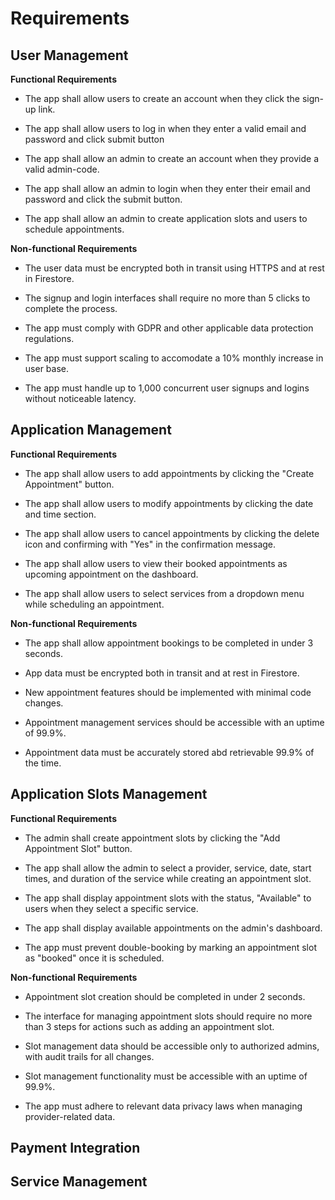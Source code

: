 # Requirements

## User Management

**Functional Requirements**

- The app shall allow users to create an account when they click the sign-up link.

- The app shall allow users to log in when they enter a valid email and password and click submit button

- The app shall allow an admin to create an account when they provide a valid admin-code.

- The app shall allow an admin to login when they enter their email and password and click the submit button.

- The app shall allow an admin to create application slots and users to schedule appointments.

**Non-functional Requirements**

- The user data must be encrypted both in transit using HTTPS and at rest in Firestore.

- The signup and login interfaces shall require no more than 5 clicks to complete the process.

- The app must comply with GDPR and other applicable data protection regulations.

- The app must  support scaling to accomodate a 10% monthly increase in user base.

- The app must handle up to 1,000 concurrent user signups and logins without noticeable latency.

## Application Management

**Functional Requirements**

- The app shall allow users to add appointments by clicking the "Create Appointment" button.

- The app shall allow users to modify appointments by clicking the date and time section. 

- The app shall allow users to cancel appointments by clicking the delete icon and confirming with "Yes" in the confirmation message.

- The app shall allow users to view their booked appointments as upcoming appointment on the dashboard.

- The app shall allow users to select services from a dropdown menu while scheduling an appointment.

**Non-functional Requirements**

- The app shall allow appointment bookings to be completed in under 3 seconds.

- App data must be encrypted both in transit and at rest in Firestore.

- New appointment features should be implemented with minimal code changes.

- Appointment management services should be accessible with an uptime of 99.9%.

- Appointment data must be accurately stored abd retrievable 99.9% of the time.

## Application Slots Management

**Functional Requirements**

- The admin shall create appointment slots by clicking the "Add Appointment Slot" button.

- The app shall allow the admin to select a provider, service, date, start times, and duration of the service while creating an appointment slot.

- The app shall display appointment slots with the status, "Available" to users when they select a specific service.

- The app shall display available appointments on the admin's dashboard.

- The app must prevent double-booking by marking an appointment slot as "booked" once it is scheduled.

**Non-functional Requirements**

- Appointment slot creation should be completed in under 2 seconds.

- The interface for managing appointment slots should require no more than 3 steps for actions such as adding an appointment slot.

- Slot management data should be accessible only to authorized admins, with audit trails for all changes.

- Slot management functionality must be accessible with an uptime of 99.9%.

- The app must adhere to relevant data privacy laws when managing provider-related data.

## Payment Integration

## Service Management
